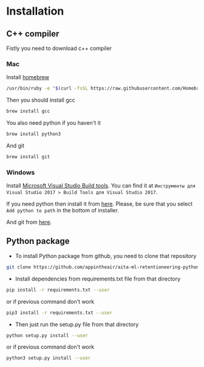 # Installation

## C++ compiler

Fistly you need to download c++ compiler

### Mac

Install [homebrew](https://brew.sh/)

```bash
/usr/bin/ruby -e "$(curl -fsSL https://raw.githubusercontent.com/Homebrew/install/master/install)"
```

Then you should install gcc

```bash
brew install gcc
```

You also need python if you haven't it

```bash
brew install python3
```

And git

```bash
brew install git
```

### Windows

Install [Microsoft Visual Studio Build tools](https://visualstudio.microsoft.com/ru/downloads/). You can find it at `Инструменты для Visual Studio 2017 > Build Tools для Visual Studio 2017`.

If you need python then install it from [here](https://www.python.org/downloads/release/python-368/). Please, be sure that you select `Add python to path` in the bottom of installer.

And git from [here](https://git-scm.com/downloads).

## Python package

- To install Python package from github, you need to clone that repository
```bash
git clone https://github.com/appintheair/aita-ml-retentioneering-python.git
```
- Install dependencies from requirements.txt file from that directory
```bash 
pip install -r requirements.txt --user
```
or if previous command don't work
```bash 
pip3 install -r requirements.txt --user
```
- Then just run the setup.py file from that directory
```bash
python setup.py install --user
```
or if previous command don't work
```bash
python3 setup.py install --user
```

